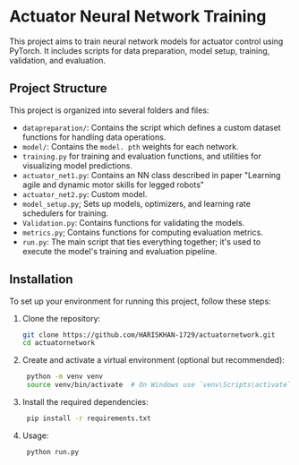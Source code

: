 # Actuator Neural Network Training

This project aims to train neural network models for actuator control using PyTorch. It includes scripts for data preparation, model setup, training, validation, and evaluation.



## Project Structure

This project is organized into several folders and files:

- `datapreparation/`: Contains the  script which defines a custom dataset functions for handling data operations.
- `model/`: Contains the `model. pth` weights for each network.
- `training.py` for training and evaluation functions, and utilities for visualizing model predictions.
- `actuator_net1.py`: Contains an NN class described in paper "Learning agile and dynamic motor skills for legged robots"
- `actuator_net2.py`: Custom model.
- `model_setup.py`; Sets up models, optimizers, and learning rate schedulers for training.
- `Validation.py`: Contains functions for validating the models.
- `metrics.py`; Contains functions for computing evaluation metrics.
- `run.py`: The main script that ties everything together; it's used to execute the model's training and evaluation pipeline.

## Installation

To set up your environment for running this project, follow these steps:

1. Clone the repository:
   ```bash
   git clone https://github.com/HARISKHAN-1729/actuatornetwork.git
   cd actuatornetwork

2. Create and activate a virtual environment (optional but recommended):
   ```bash
    python -m venv venv
    source venv/bin/activate  # On Windows use `venv\Scripts\activate`

3. Install the required dependencies:
   ```bash
    pip install -r requirements.txt

4. Usage:
   ```bash
    python run.py
